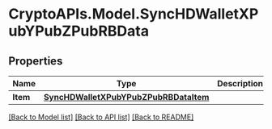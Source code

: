 # CryptoAPIs.Model.SyncHDWalletXPubYPubZPubRBData

## Properties

Name | Type | Description | Notes
------------ | ------------- | ------------- | -------------
**Item** | [**SyncHDWalletXPubYPubZPubRBDataItem**](SyncHDWalletXPubYPubZPubRBDataItem.md) |  | 

[[Back to Model list]](../README.md#documentation-for-models) [[Back to API list]](../README.md#documentation-for-api-endpoints) [[Back to README]](../README.md)

